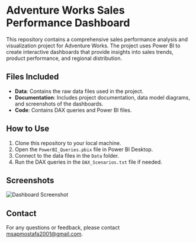 # Adventure Works Sales Performance Dashboard

This repository contains a comprehensive sales performance analysis and visualization project for Adventure Works. The project uses Power BI to create interactive dashboards that provide insights into sales trends, product performance, and regional distribution.

## Files Included
- **Data**: Contains the raw data files used in the project.
- **Documentation**: Includes project documentation, data model diagrams, and screenshots of the dashboards.
- **Code**: Contains DAX queries and Power BI files.

## How to Use
1. Clone this repository to your local machine.
2. Open the `PowerBI_Queries.pbix` file in Power BI Desktop.
3. Connect to the data files in the `Data` folder.
4. Run the DAX queries in the `DAX_Scenarios.txt` file if needed.

## Screenshots
![Dashboard Screenshot](Screenshots/Dashboard1.png)

## Contact
For any questions or feedback, please contact msapmostafa2001@gmail.com.
